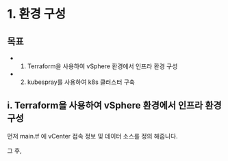 # 1. 환경 구성

## 목표 
* 1. Terraform을 사용하여 vSphere 환경에서 인프라 환경 구성
* 2. kubespray를 사용하여 k8s 클러스터 구축

## i. Terraform을 사용하여 vSphere 환경에서 인프라 환경 구성

먼저  main.tf 에 vCenter 접속 정보 및 데이터 소스를 정의 해줍니다.

그 후, 